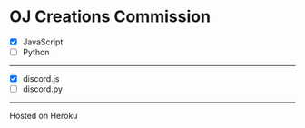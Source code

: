 # OJ Creations Commission
- [x] JavaScript
- [ ] Python
-----------------------------------
- [x] discord.js
- [ ] discord.py
-----------------------------------
Hosted on Heroku
